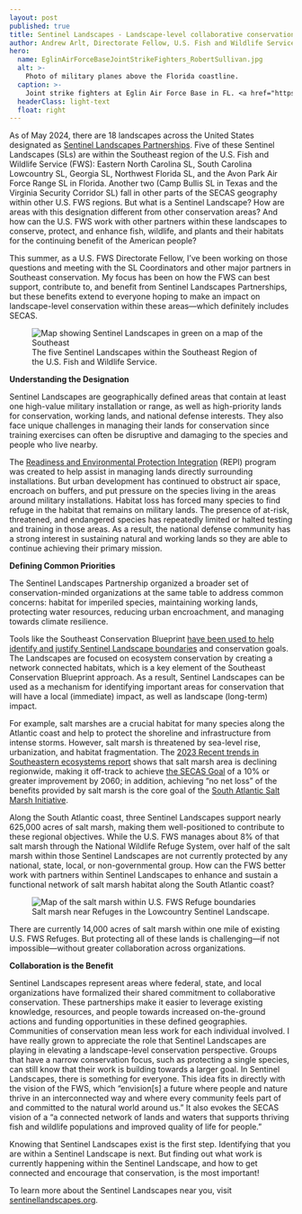 ```yaml
---
layout: post
published: true
title: Sentinel Landscapes - Landscape-level collaborative conservation
author: Andrew Arlt, Directorate Fellow, U.S. Fish and Wildlife Service Southeast Region
hero:
  name: EglinAirForceBaseJointStrikeFighters_RobertSullivan.jpg
  alt: >-
    Photo of military planes above the Florida coastline.
  caption: >-
    Joint strike fighters at Eglin Air Force Base in FL. <a href="https://flickr.com/photos/my_public_domain_photos/35027434741/">Photo</a>: Robert Sullivan/Flickr, public domain.
  headerClass: light-text
  float: right
---
```

As of May 2024, there are 18 landscapes across the United States designated as [Sentinel Landscapes Partnerships](https://sentinellandscapes.org/). Five of these Sentinel Landscapes (SLs) are within the Southeast region of the U.S. Fish and Wildlife Service (FWS): Eastern North Carolina SL, South Carolina Lowcountry SL, Georgia SL, Northwest Florida SL, and the Avon Park Air Force Range SL in Florida. Another two (Camp Bullis SL in Texas and the Virginia Security Corridor SL) fall in other parts of the SECAS geography within other U.S. FWS regions. But what is a Sentinel Landscape? How are areas with this designation different from other conservation areas?<!--more--> And how can the U.S. FWS work with other partners within these landscapes to conserve, protect, and enhance fish, wildlife, and plants and their habitats for the continuing benefit of the American people?

This summer, as a U.S. FWS Directorate Fellow, I’ve been working on those questions and meeting with the SL Coordinators and other major partners in Southeast conservation. My focus has been on how the FWS can best support, contribute to, and benefit from Sentinel Landscapes Partnerships, but these benefits extend to everyone hoping to make an impact on landscape-level conservation within these areas—which definitely includes SECAS.

<figure>
  <img src="http://secassoutheast.org/images/R4_Map_blog.jpg" alt="Map showing Sentinel Landscapes in green on a map of the Southeast"/>
  <figcaption>The five Sentinel Landscapes within the Southeast Region of the U.S. Fish and Wildlife Service.</figcaption>
</figure>

**Understanding the Designation**

Sentinel Landscapes are geographically defined areas that contain at least one high-value military installation or range, as well as high-priority lands for conservation, working lands, and national defense interests. They also face unique challenges in managing their lands for conservation since training exercises can often be disruptive and damaging to the species and people who live nearby.

The [Readiness and Environmental Protection Integration](https://www.repi.mil/) (REPI) program was created to help assist in managing lands directly surrounding installations. But urban development has continued to obstruct air space, encroach on buffers, and put pressure on the species living in the areas around military installations. Habitat loss has forced many species to find refuge in the habitat that remains on military lands. The presence of at-risk, threatened, and endangered species has repeatedly limited or halted testing and training in those areas. As a result, the national defense community has a strong interest in sustaining natural and working lands so they are able to continue achieving their primary mission.

**Defining Common Priorities**

The Sentinel Landscapes Partnership organized a broader set of conservation-minded organizations at the same table to address common concerns: habitat for imperiled species, maintaining working lands, protecting water resources, reducing urban encroachment, and managing towards climate resilience. 

Tools like the Southeast Conservation Blueprint [have been used to help identify and justify Sentinel Landscape boundaries](https://sentinellandscapes.org/) and conservation goals. The Landscapes are focused on ecosystem conservation by creating a network connected habitats, which is a key element of the Southeast Conservation Blueprint approach. As a result, Sentinel Landscapes can be used as a mechanism for identifying important areas for conservation that will have a local (immediate) impact, as well as landscape (long-term) impact.

For example, salt marshes are a crucial habitat for many species along the Atlantic coast and help to protect the shoreline and infrastructure from intense storms. However, salt marsh is threatened by sea-level rise, urbanization, and habitat fragmentation. The [2023 Recent trends in Southeastern ecosystems report](https://secassoutheast.org/pdf/SECAS-goal-report-2023.pdf) shows that salt marsh area is declining regionwide, making it off-track to achieve [the SECAS Goal](https://secassoutheast.org/our-goal) of a 10% or greater improvement by 2060; in addition, achieving “no net loss” of the benefits provided by salt marsh is the core goal of the [South Atlantic Salt Marsh Initiative](https://marshforward.org/). 

Along the South Atlantic coast, three Sentinel Landscapes support nearly 625,000 acres of salt marsh, making them well-positioned to contribute to these regional objectives. While the U.S. FWS manages about 8% of that salt marsh through the National Wildlife Refuge System, over half of the salt marsh within those Sentinel Landscapes are not currently protected by any national, state, local, or non-governmental group. How can the FWS better work with partners within Sentinel Landscapes to enhance and sustain a functional network of salt marsh habitat along the South Atlantic coast? 

<figure>
  <img src="http://secassoutheast.org/images/SCLCSL_blog.jpg" alt="Map of the salt marsh within U.S. FWS Refuge boundaries"/>
  <figcaption>Salt marsh near Refuges in the Lowcountry Sentinel Landscape.</figcaption>
</figure>

There are currently 14,000 acres of salt marsh within one mile of existing U.S. FWS Refuges. But protecting all of these lands is challenging—if not impossible—without greater collaboration across organizations.

**Collaboration is the Benefit**

Sentinel Landscapes represent areas where federal, state, and local organizations have formalized their shared commitment to collaborative conservation. These partnerships make it easier to leverage existing knowledge, resources, and people towards increased on-the-ground actions and funding opportunities in these defined geographies. Communities of conservation mean less work for each individual involved.
I have really grown to appreciate the role that Sentinel Landscapes are playing in elevating a landscape-level conservation perspective. Groups that have a narrow conservation focus, such as protecting a single species, can still know that their work is building towards a larger goal. In Sentinel Landscapes, there is something for everyone. This idea fits in directly with the vision of the FWS, which “envision[s] a future where people and nature thrive in an interconnected way and where every community feels part of and committed to the natural world around us.” It also evokes the SECAS vision of a “a connected network of lands and waters that supports thriving fish and wildlife populations and improved quality of life for people.”

Knowing that Sentinel Landscapes exist is the first step. Identifying that you are within a Sentinel Landscape is next. But finding out what work is currently happening within the Sentinel Landscape, and how to get connected and encourage that conservation, is the most important!

To learn more about the Sentinel Landscapes near you, visit [sentinellandscapes.org](sentinellandscapes.org).
